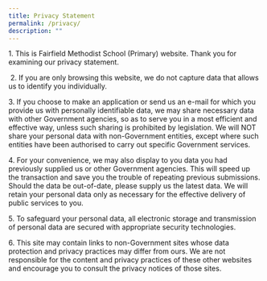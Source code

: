 ```yaml
---
title: Privacy Statement
permalink: /privacy/
description: ""
---
```

<p>1. This is Fairfield Methodist School (Primary) website. Thank you for examining our privacy statement.</p>

<p>&nbsp;2. If you are only browsing this website, we do not capture data that allows us to identify you individually.&nbsp;</p>

<p>3. If you choose to make an application or send us an e-mail for which you provide us with personally identifiable data, we may share necessary data with other Government agencies, so as to serve you in a most efficient and effective way, unless such sharing is prohibited by legislation. We will NOT share your personal data with non-Government entities, except where such entities have been authorised to carry out specific Government services.&nbsp;</p>

<p>4. For your convenience, we may also display to you data you had previously supplied us or other Government agencies. This will speed up the transaction and save you the trouble of repeating previous submissions. Should the data be out-of-date, please supply us the latest data. We will retain your personal data only as necessary for the effective delivery of public services to you.&nbsp;</p>

<p>5. To safeguard your personal data, all electronic storage and transmission of personal data are secured with appropriate security technologies.&nbsp;</p>

<p>6. This site may contain links to non-Government sites whose data protection and privacy practices may differ from ours. We are not responsible for the content and privacy practices of these other websites and encourage you to consult the privacy notices of those sites.</p>
